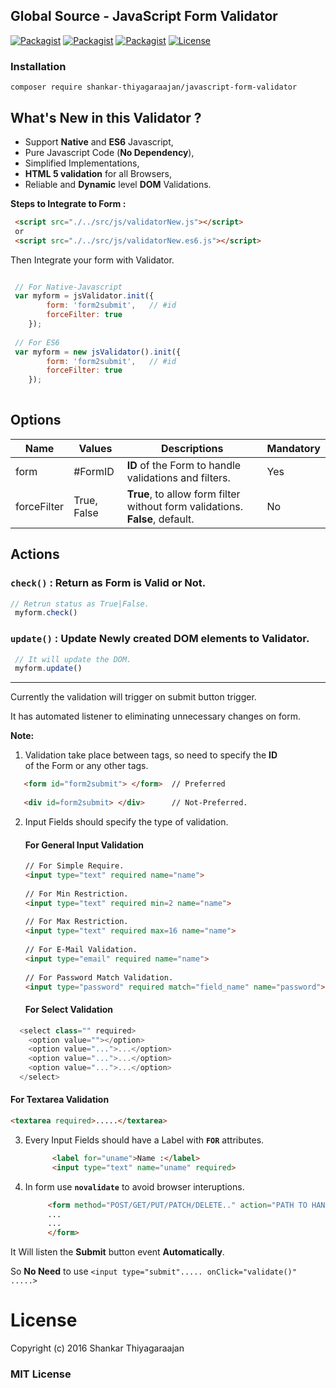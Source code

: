 ## Global Source - JavaScript Form Validator


[![Packagist](https://img.shields.io/badge/JavaScript-Core-blue.svg)](https://github.com/global-source/javascript_form_validator) [![Packagist](https://img.shields.io/badge/JavaScript-ES6-green.svg)](https://github.com/global-source/javascript_form_validator) [![Packagist](https://img.shields.io/badge/Build-Alpha-lightgrey.svg)](https://github.com/global-source/javascript_form_validator) [![License](https://img.shields.io/badge/Version-v.0.9-blue.svg)](https://github.com/shankarThiyagaraajan/PHP_Migration/blob/master/LICENSE)


### Installation 

    composer require shankar-thiyagaraajan/javascript-form-validator

## What's New in this Validator ?

  * Support **Native** and **ES6** Javascript,
  * Pure Javascript Code (**No Dependency**),
  * Simplified Implementations,
  * **HTML 5 validation** for all Browsers,
  * Reliable and **Dynamic** level **DOM** Validations.


**Steps to Integrate to Form :**

```html        
 <script src="./../src/js/validatorNew.js"></script>
 or
 <script src="./../src/js/validatorNew.es6.js"></script>
```

Then Integrate your form with Validator.

             
```javascript

 // For Native-Javascript
 var myform = jsValidator.init({
        form: 'form2submit',   // #id
        forceFilter: true
    });
    
 // For ES6
 var myform = new jsValidator().init({
        form: 'form2submit',   // #id
        forceFilter: true
    });
    
```
## Options

| Name        | Values          | Descriptions                                                                 | Mandatory |
| ----------- | --------------- | ---------------------------------------------------------------------------- | --------- |
| form        | #FormID         | **ID** of the Form to  handle validations and filters.                       |    Yes    |
| forceFilter | True, False     | **True**, to allow form filter without form validations. **False**, default. |    No     |

## Actions

### `check()` : Return as Form is Valid or Not.

```javascript
// Retrun status as True|False.
 myform.check() 
```

### `update()` : Update Newly created DOM elements to Validator.

```javascript
 // It will update the DOM.
 myform.update() 
```
---
          
Currently the validation will trigger on submit button trigger.

It has automated listener to eliminating unnecessary changes on form.

**Note:**

1. Validation take place between tags, so need to specify the **ID**  
   of the Form or any other tags.
   
```html
   <form id="form2submit"> </form>  // Preferred
           
   <div id=form2submit> </div>      // Not-Preferred.
```
           
2. Input Fields should specify the type of validation.
 
    #### For General Input Validation
    
   ```html
   // For Simple Require.
   <input type="text" required name="name">
           
   // For Min Restriction.
   <input type="text" required min=2 name="name">
           
   // For Max Restriction.
   <input type="text" required max=16 name="name">
           
   // For E-Mail Validation.
   <input type="email" required name="name">           
           
   // For Password Match Validation.
   <input type="password" required match="field_name" name="password">
     ```
          
   #### For Select Validation

```javascript
  <select class="" required>
    <option value=""></option>    
    <option value="...">...</option>
    <option value="...">...</option>
    <option value="...">...</option>
  </select>
```

   #### For Textarea Validation
   
  ```html           
  <textarea required>.....</textarea>
  ``` 
           
3. Every Input Fields should have a Label with **`FOR`** attributes.

     ```html
           <label for="uname">Name :</label>
           <input type="text" name="uname" required>
     ```
           
4. In form use **`novalidate`** to avoid browser interuptions.
    
    ```html
         <form method="POST/GET/PUT/PATCH/DELETE.." action="PATH TO HANDLE" id="form2submit" ... novalidate> 
         ...
         ...
         </form>
    ```
         
           
It Will listen the **Submit** button event **Automatically**.

So **No Need** to use ``<input type="submit"..... onClick="validate()" .....>``


License
===

Copyright (c) 2016 Shankar Thiyagaraajan

### MIT License

           
   
